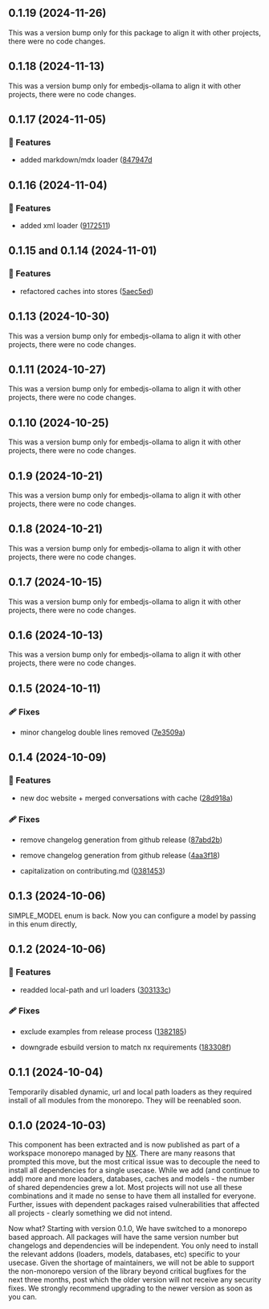 ## 0.1.19 (2024-11-26)

This was a version bump only for this package to align it with other projects, there were no code changes.

## 0.1.18 (2024-11-13)

This was a version bump only for embedjs-ollama to align it with other projects, there were no code changes.

## 0.1.17 (2024-11-05)

### 🚀 Features

-   added markdown/mdx loader ([847947d](https://github.com/llm-tools/embedJs/commit/847947d)

## 0.1.16 (2024-11-04)

### 🚀 Features

-   added xml loader ([9172511](https://github.com/llm-tools/embedJs/commit/9172511))

## 0.1.15 and 0.1.14 (2024-11-01)

### 🚀 Features

-   refactored caches into stores ([5aec5ed](https://github.com/llm-tools/embedJs/commit/5aec5ed))

## 0.1.13 (2024-10-30)

This was a version bump only for embedjs-ollama to align it with other projects, there were no code changes.

## 0.1.11 (2024-10-27)

This was a version bump only for embedjs-ollama to align it with other projects, there were no code changes.

## 0.1.10 (2024-10-25)

This was a version bump only for embedjs-ollama to align it with other projects, there were no code changes.

## 0.1.9 (2024-10-21)

This was a version bump only for embedjs-ollama to align it with other projects, there were no code changes.

## 0.1.8 (2024-10-21)

This was a version bump only for embedjs-ollama to align it with other projects, there were no code changes.

## 0.1.7 (2024-10-15)

This was a version bump only for embedjs-ollama to align it with other projects, there were no code changes.

## 0.1.6 (2024-10-13)

This was a version bump only for embedjs-ollama to align it with other projects, there were no code changes.

## 0.1.5 (2024-10-11)

### 🩹 Fixes

-   minor changelog double lines removed ([7e3509a](https://github.com/llm-tools/embedJs/commit/7e3509a))

## 0.1.4 (2024-10-09)

### 🚀 Features

-   new doc website + merged conversations with cache ([28d918a](https://github.com/llm-tools/embedJs/commit/28d918a))

### 🩹 Fixes

-   remove changelog generation from github release ([87abd2b](https://github.com/llm-tools/embedJs/commit/87abd2b))

-   remove changelog generation from github release ([4aa3f18](https://github.com/llm-tools/embedJs/commit/4aa3f18))

-   capitalization on contributing.md ([0381453](https://github.com/llm-tools/embedJs/commit/0381453))

## 0.1.3 (2024-10-06)

SIMPLE_MODEL enum is back. Now you can configure a model by passing in this enum directly,

## 0.1.2 (2024-10-06)

### 🚀 Features

-   readded local-path and url loaders ([303133c](https://github.com/llm-tools/embedJs/commit/303133c))

### 🩹 Fixes

-   exclude examples from release process ([1382185](https://github.com/llm-tools/embedJs/commit/1382185))

-   downgrade esbuild version to match nx requirements ([183308f](https://github.com/llm-tools/embedJs/commit/183308f))

## 0.1.1 (2024-10-04)

Temporarily disabled dynamic, url and local path loaders as they required install of all modules from the monorepo. They will be reenabled soon.

## 0.1.0 (2024-10-03)

This component has been extracted and is now published as part of a workspace monorepo managed by [NX](https://nx.dev/). There are many reasons that prompted this move, but the most critical issue was to decouple the need to install all dependencies for a single usecase. While we add (and continue to add) more and more loaders, databases, caches and models - the number of shared dependencies grew a lot. Most projects will not use all these combinations and it made no sense to have them all installed for everyone. Further, issues with dependent packages raised vulnerabilities that affected all projects - clearly something we did not intend.

Now what? Starting with version 0.1.0, We have switched to a monorepo based approach. All packages will have the same version number but changelogs and dependencies will be independent. You only need to install the relevant addons (loaders, models, databases, etc) specific to your usecase. Given the shortage of maintainers, we will not be able to support the non-monorepo version of the library beyond critical bugfixes for the next three months, post which the older version will not receive any security fixes. We strongly recommend upgrading to the newer version as soon as you can.
